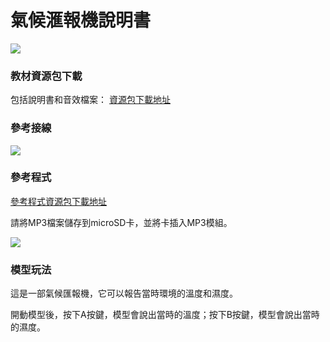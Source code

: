 # 氣候滙報機說明書

![](https://kittenbothk.readthedocs.io/en/latest/\_images/08\_env.png)

### 教材資源包下載

包括說明書和音效檔案： [資源包下載地址](https://bit.ly/Powerbrick10in1BuildingGuide)

### 參考接線

![](https://kittenbothk.readthedocs.io/en/latest/\_images/08\_envcon.png)

### 參考程式

[參考程式資源包下載地址](https://bit.ly/Powerbrick10in1ModelsHex)

請將MP3檔案儲存到microSD卡，並將卡插入MP3模組。

![](https://kittenbothk.readthedocs.io/en/latest/\_images/08\_envcode.png)

### 模型玩法

這是一部氣候匯報機，它可以報告當時環境的溫度和濕度。

開動模型後，按下A按鍵，模型會說出當時的溫度；按下B按鍵，模型會說出當時的濕度。
